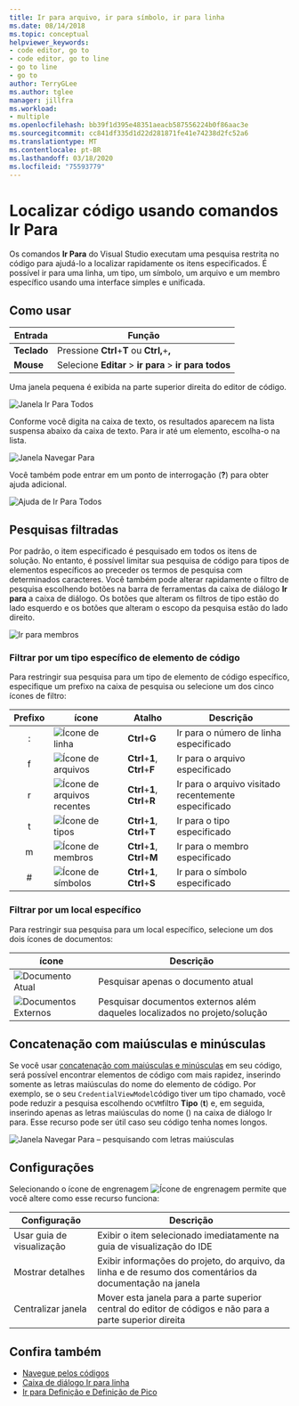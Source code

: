 ```yaml
---
title: Ir para arquivo, ir para símbolo, ir para linha
ms.date: 08/14/2018
ms.topic: conceptual
helpviewer_keywords:
- code editor, go to
- code editor, go to line
- go to line
- go to
author: TerryGLee
ms.author: tglee
manager: jillfra
ms.workload:
- multiple
ms.openlocfilehash: bb39f1d395e48351aeacb587556224b0f86aac3e
ms.sourcegitcommit: cc841df335d1d22d281871fe41e74238d2fc52a6
ms.translationtype: MT
ms.contentlocale: pt-BR
ms.lasthandoff: 03/18/2020
ms.locfileid: "75593779"
---
```

# <a name="find-code-using-go-to-commands"></a>Localizar código usando comandos Ir Para

Os comandos **Ir Para** do Visual Studio executam uma pesquisa restrita no código para ajudá-lo a localizar rapidamente os itens especificados. É possível ir para uma linha, um tipo, um símbolo, um arquivo e um membro específico usando uma interface simples e unificada.

## <a name="how-to-use-it"></a>Como usar

Entrada | Função
------------ | ---
**Teclado** | Pressione **Ctrl**+**T** ou **Ctrl,**+**,**
**Mouse** | Selecione **Editar** > **ir para** > **ir para todos**

Uma janela pequena é exibida na parte superior direita do editor de código.

![Janela Ir Para Todos](media/go-to-all.png)

Conforme você digita na caixa de texto, os resultados aparecem na lista suspensa abaixo da caixa de texto. Para ir até um elemento, escolha-o na lista.

![Janela Navegar Para](../ide/media/vside_navigatetowindow.png)

Você também pode entrar em um ponto de interrogação (**?**) para obter ajuda adicional.

![Ajuda de Ir Para Todos](media/go-to-all-help.png)

## <a name="filtered-searches"></a>Pesquisas filtradas

Por padrão, o item especificado é pesquisado em todos os itens de solução. No entanto, é possível limitar sua pesquisa de código para tipos de elementos específicos ao preceder os termos de pesquisa com determinados caracteres. Você também pode alterar rapidamente o filtro de pesquisa escolhendo botões na barra de ferramentas da caixa de diálogo **Ir para** a caixa de diálogo. Os botões que alteram os filtros de tipo estão do lado esquerdo e os botões que alteram o escopo da pesquisa estão do lado direito.

![Ir para membros](../ide/media/vside_navigation_toolbar.png)

### <a name="filter-to-a-specific-type-of-code-element"></a>Filtrar por um tipo específico de elemento de código

Para restringir sua pesquisa para um tipo de elemento de código específico, especifique um prefixo na caixa de pesquisa ou selecione um dos cinco ícones de filtro:

Prefixo | ícone | Atalho | Descrição
:-: | - | - | -
:| ![Ícone de linha](media/gotoall-line-icon.png) | **Ctrl**+**G** | Ir para o número de linha especificado
f| ![Ícone de arquivos](media/gotoall-files-icon.png) | **Ctrl**+**1**, **Ctrl**+**F** | Ir para o arquivo especificado
r| ![Ícone de arquivos recentes](media/gotoall-recent-files-icon.png) | **Ctrl**+**1**, **Ctrl**+**R** | Ir para o arquivo visitado recentemente especificado
t| ![Ícone de tipos](media/gotoall-types-icon.png) | **Ctrl**+**1**, **Ctrl**+**T** | Ir para o tipo especificado
m| ![Ícone de membros](media/gotoall-members-icon.png) | **Ctrl**+**1**, **Ctrl**+**M** | Ir para o membro especificado
\#| ![Ícone de símbolos](media/gotoall-symbols-icon.png) | **Ctrl**+**1**, **Ctrl**+**S** | Ir para o símbolo especificado

### <a name="filter-to-a-specific-location"></a>Filtrar por um local específico

Para restringir sua pesquisa para um local específico, selecione um dos dois ícones de documentos:

ícone | Descrição
---- | ---
![Documento Atual](media/gotoall_currentdocument.png) | Pesquisar apenas o documento atual
![Documentos Externos](media/gotoall_external.png) | Pesquisar documentos externos além daqueles localizados no projeto/solução

## <a name="camel-casing"></a>Concatenação com maiúsculas e minúsculas

Se você usar [concatenação com maiúsculas e minúsculas](https://en.wikipedia.org/wiki/Camel_case) em seu código, será possível encontrar elementos de código com mais rapidez, inserindo somente as letras maiúsculas do nome do elemento de código. Por exemplo, se o seu `CredentialViewModel`código tiver um tipo chamado, você pode reduzir a pesquisa escolhendo o`CVM`filtro **Tipo** (**t**) e, em seguida, inserindo apenas as letras maiúsculas do nome () na caixa de diálogo Ir para. Esse recurso pode ser útil caso seu código tenha nomes longos.

![Janela Navegar Para – pesquisando com letras maiúsculas](../ide/media/vside_capitalsearch.png)

## <a name="settings"></a>Configurações

Selecionando o ícone de engrenagem ![Ícone de engrenagem](media/gotoall_gear.png) permite que você altere como esse recurso funciona:

Configuração | Descrição
------- | ---
Usar guia de visualização | Exibir o item selecionado imediatamente na guia de visualização do IDE
Mostrar detalhes | Exibir informações do projeto, do arquivo, da linha e de resumo dos comentários da documentação na janela
Centralizar janela | Mover esta janela para a parte superior central do editor de códigos e não para a parte superior direita

## <a name="see-also"></a>Confira também

- [Navegue pelos códigos](../ide/navigating-code.md)
- [Caixa de diálogo Ir para linha](../ide/reference/go-to-line.md)
- [Ir para Definição e Definição de Pico](../ide/go-to-and-peek-definition.md)
